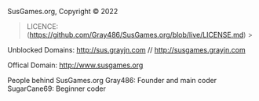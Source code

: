 SusGames.org, Copyright © 2022

>LICENCE: (https://github.com/Gray486/SusGames.org/blob/live/LICENSE.md) >

Unblocked Domains: http://sus.grayjn.com // http://susgames.grayjn.com

Offical Domain: http://www.susgames.org

People behind SusGames.org
    Gray486: Founder and main coder
    SugarCane69: Beginner coder
